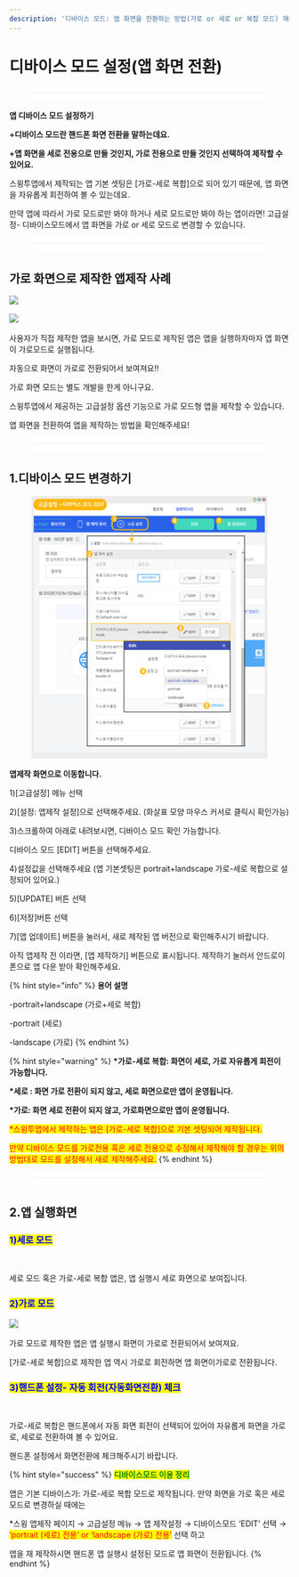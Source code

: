 ```yaml
---
description: '디바이스 모드: 앱 화면을 전환하는 방법(가로 or 세로 or 복합 모드) 매뉴얼'
---
```


# 디바이스 모드 설정(앱 화면 전환)

<figure><img src="../../../.gitbook/assets/구분선 (6).PNG" alt=""><figcaption></figcaption></figure>

**앱 디바이스 모드 설정하기**

**+디바이스 모드란 핸드폰 화면 전환을 말하는데요.**

**+앱 화면을 세로 전용으로 만들 것인지, 가로 전용으로 만들 것인지 선택하여 제작할 수 있어요.**

스윙투앱에서 제작되는 앱 기본 셋팅은 \[가로-세로 복합]으로 되어 있기 때문에, 앱 화면을 자유롭게 회전하여 볼 수 있는데요.

만약 앱에 따라서 가로 모드로만 봐야 하거나 세로 모드로만 봐야 하는 앱이라면! 고급설정- 디바이스모드에서 앱 화면을 가로 or 세로 모드로 변경할 수 있습니다.

<figure><img src="../../../.gitbook/assets/구분선 (6).PNG" alt=""><figcaption></figcaption></figure>

## 가로 화면으로 제작한 앱제작 사례

![](https://wp.swing2app.co.kr/wp-content/uploads/2019/02/%EC%95%84%EB%AC%B4%EC%8A%A42.png)

![](https://wp.swing2app.co.kr/wp-content/uploads/2019/02/%EC%9C%A0%EB%9F%BD%EC%A7%80%ED%95%98%EC%B2%A04.png)

사용자가 직접 제작한 앱을 보시면, 가로 모드로 제작된 앱은 앱을 실행하자마자 앱 화면이 가로모드로 실행됩니다.

자동으로 화면이 가로로 전환되어서 보여져요!!

가로 화면 모드는 별도 개발을 한게 아니구요.

스윙투앱에서 제공하는 고급설정 옵션 기능으로 가로 모드형 앱을 제작할 수 있습니다.

앱 화면을 전환하여 앱을 제작하는 방법을 확인해주세요!

<figure><img src="../../../.gitbook/assets/구분선 (6).PNG" alt=""><figcaption></figcaption></figure>

## 1.디바이스 모드 변경하기

<figure><img src="../../../.gitbook/assets/디바이스모드.png" alt=""><figcaption></figcaption></figure>

**앱제작 화면으로 이동합니다.**&#x20;

1\)\[고급설정] 메뉴 선택

2\)\[설정: 앱제작 설정]으로 선택해주세요. (화살표 모양 마우스 커서로 클릭시 확인가능)

3\)스크롤하여 아래로 내려보시면, 디바이스 모드 확인 가능합니다.&#x20;

디바이스 모드 \[EDIT] 버튼을 선택해주세요.

4\)설정값을 선택해주세요 (앱 기본셋팅은  portrait+landscape 가로-세로 복합으로 설정되어 있어요.)

5\)\[UPDATE] 버튼 선택

6\)\[저장]버튼 선택

7\)\[앱 업데이트] 버튼을 눌러서, 새로 제작된 앱 버전으로 확인해주시기 바랍니다.

아직 앱제작 전 이라면, \[앱 제작하기] 버튼으로 표시됩니다. 제작하기 눌러서 안드로이폰으로 앱 다운 받아 확인해주세요.

{% hint style="info" %}
**용어 설명**

-portrait+landscape (가로+세로 복합)

-portrait (세로)

-landscape (가로)
{% endhint %}

{% hint style="warning" %}
**\*가로-세로 복합: 화면이 세로, 가로 자유롭게 회전이 가능합니다.**

**\*세로 : 화면 가로 전환이 되지 않고, 세로 화면으로만 앱이 운영됩니다.**

**\*가로: 화면 세로 전환이 되지 않고, 가로화면으로만 앱이 운영됩니다.**

<mark style="color:red;">\*스윙투앱에서 제작하는 앱은 \[가로-세로 복합]으로 기본 셋팅되어 제작됩니다.</mark>

<mark style="color:red;">만약 디바이스 모드를 가로전용 혹은 세로 전용으로 수정해서 제작해야 할 경우는 위의 방법대로 모드를 설정해서 새로 제작해주세요.</mark>
{% endhint %}



<figure><img src="../../../.gitbook/assets/구분선 (6).PNG" alt=""><figcaption></figcaption></figure>

## 2.앱 실행화면



### <mark style="color:blue;">**1)세로 모드**</mark>

<div align="left"><img src="https://wp.swing2app.co.kr/wp-content/uploads/2019/02/%EB%94%94%EB%B0%94%EC%9D%B4%EC%8A%A4%EB%AA%A8%EB%93%9C4.png" alt="" width="375"></div>

세로 모드 혹은 가로-세로 복합 앱은, 앱 실행시 세로 화면으로 보여집니다.



### <mark style="color:blue;">**2)가로 모드**</mark>

![](https://wp.swing2app.co.kr/wp-content/uploads/2019/02/%EB%94%94%EB%B0%94%EC%9D%B4%EC%8A%A4%EB%AA%A8%EB%93%9C6.png)

가로 모드로 제작한 앱은 앱 실행시 화면이 가로로 전환되어서 보여져요.

\[가로-세로 복합]으로 제작한 앱 역시 가로로 회전하면 앱 화면이가로로 전환됩니다.



### &#x20;<mark style="color:blue;">3)</mark><mark style="color:blue;">**핸드폰 설정- 자동 회전(자동화면전환) 체크**</mark>

<div align="left"><img src="https://wp.swing2app.co.kr/wp-content/uploads/2019/02/%EB%94%94%EB%B0%94%EC%9D%B4%EC%8A%A4%EB%AA%A8%EB%93%9C3.png" alt="" width="375"></div>

가로-세로 복합은 핸드폰에서 자동 화면 회전이 선택되어 있어야 자유롭게 화면을 가로로, 세로로 전환하여 볼 수 있어요.

핸드폰 설정에서 화면전환에 체크해주시기 바랍니다.



{% hint style="success" %}
<mark style="color:green;">**디바이스모드 이용 정리**</mark>

앱은 기본 디바이스가: 가로-세로 복합 모드로 제작됩니다. 만약 화면을 가로 혹은 세로 모드로 변경하실 때에는

\*스윙 앱제작 페이지 → 고급설정 메뉴 → 앱 제작설정 → 디바이스모드 ‘EDIT’ 선택 → <mark style="color:red;">‘portrait (세로) 전용‘ or ‘landscape (가로) 전용’</mark> 선택 하고

앱을 재 제작하시면 핸드폰 앱 실행시 설정된 모드로 앱 화면이 전환됩니다.
{% endhint %}

